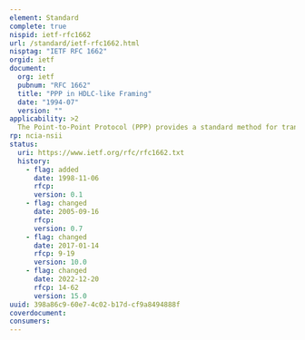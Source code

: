 ```yaml
---
element: Standard
complete: true
nispid: ietf-rfc1662
url: /standard/ietf-rfc1662.html
nisptag: "IETF RFC 1662"
orgid: ietf
document:
  org: ietf
  pubnum: "RFC 1662"
  title: "PPP in HDLC-like Framing"
  date: "1994-07"
  version: ""
applicability: >2
  The Point-to-Point Protocol (PPP) provides a standard method for transporting multi-protocol datagrams over point-to-point links. This document describes the use of HDLC-like framing for PPP encapsulated packets.
rp: ncia-nsii
status:
  uri: https://www.ietf.org/rfc/rfc1662.txt
  history: 
    - flag: added
      date: 1998-11-06
      rfcp: 
      version: 0.1
    - flag: changed
      date: 2005-09-16
      rfcp: 
      version: 0.7
    - flag: changed
      date: 2017-01-14
      rfcp: 9-19
      version: 10.0
    - flag: changed
      date: 2022-12-20
      rfcp: 14-62
      version: 15.0
uuid: 398a86c9-60e7-4c02-b17d-cf9a8494888f
coverdocument:
consumers:
---
```

